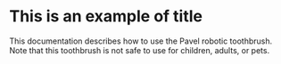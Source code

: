 # This is an example of title

This documentation describes how to use the Pavel robotic toothbrush.
Note that this toothbrush is not safe to use for children, adults, or pets.
